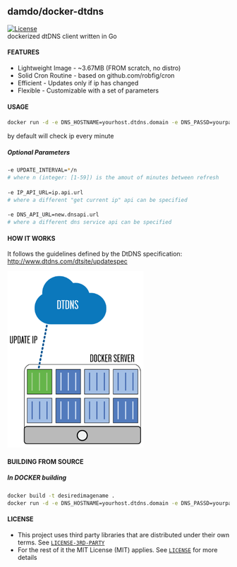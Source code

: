## damdo/docker-dtdns
[![License](https://img.shields.io/badge/license-MIT-green.svg?style=flat)](https://github.com/damdo/docker-dtdns/blob/master/LICENSE)
<br>
dockerized dtDNS client written in Go

#### FEATURES
- Lightweight Image - ~3.67MB (FROM scratch, no distro)
- Solid Cron Routine - based on github.com/robfig/cron
- Efficient - Updates only if ip has changed
- Flexible - Customizable with a set of parameters

#### USAGE
```sh
docker run -d -e DNS_HOSTNAME=yourhost.dtdns.domain -e DNS_PASSD=yourpasswd damdo/docker-dtdns
```
by default will check ip every minute

##### Optional Parameters
```sh
-e UPDATE_INTERVAL=*/n 
# where n (integer: [1-59]) is the amout of minutes between refresh

-e IP_API_URL=ip.api.url 
# where a different "get current ip" api can be specified

-e DNS_API_URL=new.dnsapi.url 
# where a different dns service api can be specified
```

#### HOW IT WORKS

It follows the guidelines defined by the DtDNS specification:
http://www.dtdns.com/dtsite/updatespec

<img src="img/docker-dtdns.png" height="400px" />

#### BUILDING FROM SOURCE

##### In DOCKER building
```sh
docker build -t desiredimagename .
docker run -d -e DNS_HOSTNAME=yourhost.dtdns.domain -e DNS_PASSD=yourpasswd desiredimagename
```

#### LICENSE
- This project uses third party libraries that are distributed under their own terms. See [`LICENSE-3RD-PARTY`](https://github.com/damdo/docker-dtdns/blob/master/LICENSE-3RD-PARTY)
- For the rest of it the MIT License (MIT) applies. See [`LICENSE`](https://github.com/damdo/docker-dtdns/blob/master/LICENSE) for more details

